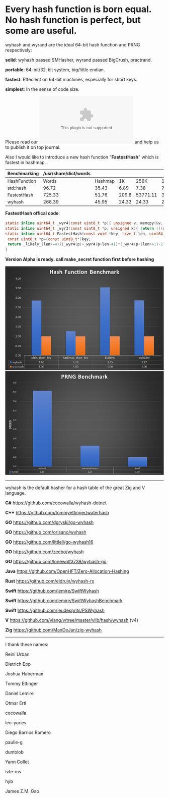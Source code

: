 Every hash function is born equal. No hash function is perfect, but some are useful.
====

wyhash and wyrand are the ideal 64-bit hash function and PRNG respectively: 

**solid**:  wyhash passed SMHasher, wyrand passed BigCrush, practrand.

**portable**: 64-bit/32-bit system, big/little endian.
  
**fastest**:  Effecient on 64-bit machines, especially for short keys.
  
**simplest**: In the sense of code size.

Please read our ![manuscript](wyhash.docx) and help us to publish it on top journal.

Also I would like to introduce a new hash function "**FastestHash**" which is fastest in hashmap.

| Benchmarking | /usr/share/dict/words |         |       |          |         |       |
| ------------ | --------------------- | ------- | ----- | -------- | ------- | ----- |
| HashFunction | Words                 | Hashmap | 1K    | 256K     | 16M     | 1G    |
| std::hash    | 96.72                 | 35.43   | 6.89  | 7.38     | 7.36    | 6.49  |
| FastestHash  | 725.33                | 51.76   | 209.8 | 53771.11 | 3435974 | inf   |
| wyhash       | 268.39                | 45.95   | 24.33 | 24.33    | 22.31   | 10.96 |

**FastestHash offical code**:
```C
static inline uint64_t _wyr4(const uint8_t *p){ unsigned v; memcpy(&v, p, 4); return v; }
static inline uint64_t _wyr3(const uint8_t *p, unsigned k){ return (((uint64_t)p[0])<<16)|(((uint64_t)p[k>>1])<<8)|p[k-1]; }
static inline uint64_t FastestHash(const void *key, size_t len, uint64_t seed){
 const uint8_t *p=(const uint8_t*)key;
 return _likely_(len>=4)?(_wyr4(p)+_wyr4(p+len-4))*(_wyr4(p+(len>>1)-2)^seed):(_likely_(len)?_wyr3(p,len)*(_wyp[0]^seed):seed);
}
```

**Version Alpha is ready. call make_secret function first before hashing**

![](Clipboard01.png)
![](Clipboard02.png)

----------------------------------------
wyhash is the default hasher for a hash table of the great Zig and V language.

**C#**  https://github.com/cocowalla/wyhash-dotnet

**C++**  https://github.com/tommyettinger/waterhash

**GO**  https://github.com/dgryski/go-wyhash

**GO**  https://github.com/orisano/wyhash

**GO** https://github.com/littleli/go-wyhash16

**GO** https://github.com/zeebo/wyhash

**GO** https://github.com/lonewolf3739/wyhash-go

**Java** https://github.com/OpenHFT/Zero-Allocation-Hashing

**Rust**  https://github.com/eldruin/wyhash-rs

**Swift** https://github.com/lemire/SwiftWyhash

**Swift**  https://github.com/lemire/SwiftWyhashBenchmark

**Swift**  https://github.com/jeudesprits/PSWyhash

**V** https://github.com/vlang/v/tree/master/vlib/hash/wyhash (v4)

**Zig** https://github.com/ManDeJan/zig-wyhash

----------------------------------------

I thank these names:

Reini Urban

Dietrich Epp

Joshua Haberman

Tommy Ettinger

Daniel Lemire

Otmar Ertl

cocowalla

leo-yuriev

Diego Barrios Romero

paulie-g 

dumblob

Yann Collet

ivte-ms

hyb

James Z.M. Gao
